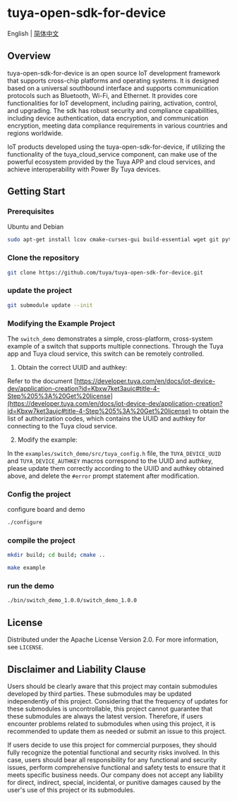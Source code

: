 # tuya-open-sdk-for-device
English | [简体中文](README_CN.md)

## Overview
tuya-open-sdk-for-device is an open source IoT development framework that supports cross-chip platforms and operating systems. It is designed based on a universal southbound interface and supports communication protocols such as Bluetooth, Wi-Fi, and Ethernet. It provides core functionalities for IoT development, including pairing, activation, control, and upgrading.
The sdk has robust security and compliance capabilities, including device authentication, data encryption, and communication encryption, meeting data compliance requirements in various countries and regions worldwide.

IoT products developed using the tuya-open-sdk-for-device, if utilizing the functionality of the tuya_cloud_service component, can make use of the powerful ecosystem provided by the Tuya APP and cloud services, and achieve interoperability with Power By Tuya devices.

## Getting Start

### Prerequisites
Ubuntu and Debian

```sh
sudo apt-get install lcov cmake-curses-gui build-essential wget git python3 libc6-i386 libsystemd-dev
```

### Clone the repository

```sh
git clone https://github.com/tuya/tuya-open-sdk-for-device.git
```

### update the project

```sh
git submodule update --init
```

### Modifying the Example Project
The `switch_demo` demonstrates a simple, cross-platform, cross-system example of a switch that supports multiple connections. Through the Tuya app and Tuya cloud service, this switch can be remotely controlled.

1. Obtain the correct UUID and authkey:

Refer to the document [https://developer.tuya.com/en/docs/iot-device-dev/application-creation?id=Kbxw7ket3aujc#title-4-Step%205%3A%20Get%20license](https://developer.tuya.com/en/docs/iot-device-dev/application-creation?id=Kbxw7ket3aujc#title-4-Step%205%3A%20Get%20license) to obtain the list of authorization codes, which contains the UUID and authkey for connecting to the Tuya cloud service.

2. Modify the example:

In the `examples/switch_demo/src/tuya_config.h` file, the `TUYA_DEVICE_UUID` and `TUYA_DEVICE_AUTHKEY` macros correspond to the UUID and authkey, please update them correctly according to the UUID and authkey obtained above, and delete the `#error` prompt statement after modification.

### Config the project
configure board and demo

```sh
./configure
```

### compile the project

```sh
mkdir build; cd build; cmake ..

make example
```

### run the demo

```sh
./bin/switch_demo_1.0.0/switch_demo_1.0.0
```

## License
Distributed under the Apache License Version 2.0. For more information, see `LICENSE`.


## Disclaimer and Liability Clause

Users should be clearly aware that this project may contain submodules developed by third parties. These submodules may be updated independently of this project. Considering that the frequency of updates for these submodules is uncontrollable, this project cannot guarantee that these submodules are always the latest version. Therefore, if users encounter problems related to submodules when using this project, it is recommended to update them as needed or submit an issue to this project.

If users decide to use this project for commercial purposes, they should fully recognize the potential functional and security risks involved. In this case, users should bear all responsibility for any functional and security issues, perform comprehensive functional and safety tests to ensure that it meets specific business needs. Our company does not accept any liability for direct, indirect, special, incidental, or punitive damages caused by the user's use of this project or its submodules.